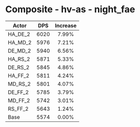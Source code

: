 # Composite - hv-as - night_fae
| Actor | DPS | Increase |
|---|:---:|:---:|
|HA_DE_2|6020|7.99%|
|HA_MD_2|5976|7.21%|
|DE_MD_2|5940|6.56%|
|HA_RS_2|5871|5.33%|
|DE_RS_2|5845|4.86%|
|HA_FF_2|5811|4.24%|
|MD_RS_2|5801|4.07%|
|DE_FF_2|5785|3.79%|
|MD_FF_2|5742|3.01%|
|RS_FF_2|5643|1.24%|
|Base|5574|0.00%|
